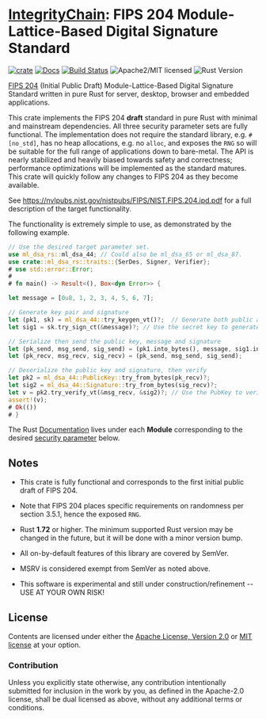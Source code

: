 # [IntegrityChain]: FIPS 204 Module-Lattice-Based Digital Signature Standard

[![crate][crate-image]][crate-link]
[![Docs][docs-image]][docs-link]
[![Build Status][build-image]][build-link]
![Apache2/MIT licensed][license-image]
![Rust Version][rustc-image]

[FIPS 204] (Initial Public Draft) Module-Lattice-Based Digital Signature Standard written in pure Rust for server, 
desktop, browser and embedded applications.

This crate implements the FIPS 204 **draft** standard in pure Rust with minimal and mainstream dependencies. All 
three security parameter sets are fully functional. The implementation does not require the standard library, e.g. 
`#[no_std]`, has no heap allocations, e.g. no `alloc`, and exposes the `RNG` so will be suitable for the full range of 
applications down to bare-metal. The API is nearly stabilized and heavily biased towards safety and correctness; 
performance optimizations will be implemented as the standard matures. This crate will quickly follow any changes to 
FIPS 204 as they become available.

See <https://nvlpubs.nist.gov/nistpubs/FIPS/NIST.FIPS.204.ipd.pdf> for a full description of the target functionality.

The functionality is extremely simple to use, as demonstrated by the following example.

~~~rust
// Use the desired target parameter set.
use ml_dsa_rs::ml_dsa_44; // Could also be ml_dsa_65 or ml_dsa_87. 
use crate::ml_dsa_rs::traits::{SerDes, Signer, Verifier};
# use std::error::Error;
#
# fn main() -> Result<(), Box<dyn Error>> {

let message = [0u8, 1, 2, 3, 4, 5, 6, 7];

// Generate key pair and signature
let (pk1, sk) = ml_dsa_44::try_keygen_vt()?;  // Generate both public and secret keys
let sig1 = sk.try_sign_ct(&message)?; // Use the secret key to generate message signature

// Serialize then send the public key, message and signature
let (pk_send, msg_send, sig_send) = (pk1.into_bytes(), message, sig1.into_bytes());
let (pk_recv, msg_recv, sig_recv) = (pk_send, msg_send, sig_send);

// Deserialize the public key and signature, then verify
let pk2 = ml_dsa_44::PublicKey::try_from_bytes(pk_recv)?;
let sig2 = ml_dsa_44::Signature::try_from_bytes(sig_recv)?;
let v = pk2.try_verify_vt(&msg_recv, &sig2)?; // Use the PubKey to verify message signature
assert!(v); 
# Ok(())
# }
~~~

The Rust [Documentation][docs-link] lives under each **Module** corresponding to the desired [security parameter](#modules)
below. 

## Notes

* This crate is fully functional and corresponds to the first initial public draft of FIPS 204.    
* Note that FIPS 204 places specific requirements on randomness per section 3.5.1, hence the exposed `RNG`.
* Rust **1.72** or higher. The minimum supported Rust version may be changed in the future, but it will be done with a 
minor version bump.
* All on-by-default features of this library are covered by SemVer.
* MSRV is considered exempt from SemVer as noted above.

* This software is experimental and still under construction/refinement -- USE AT YOUR OWN RISK!

## License

Contents are licensed under either the [Apache License, Version 2.0](http://www.apache.org/licenses/LICENSE-2.0)
or [MIT license](http://opensource.org/licenses/MIT) at your option.

### Contribution

Unless you explicitly state otherwise, any contribution intentionally submitted
for inclusion in the work by you, as defined in the Apache-2.0 license, shall be
dual licensed as above, without any additional terms or conditions.

[//]: # (badges)

[crate-image]: https://buildstats.info/crate/ml-dsa-rs

[crate-link]: https://crates.io/crates/ml-dsa-rs

[docs-image]: https://docs.rs/ml-dsa-rs/badge.svg

[docs-link]: https://docs.rs/ml-dsa-rs/

[build-image]: https://github.com/integritychain/ml-dsa-rs/workflows/test/badge.svg

[build-link]: https://github.com/integritychain/ml-dsa-rs/actions?query=workflow%3Atest

[license-image]: https://img.shields.io/badge/license-Apache2.0/MIT-blue.svg

[rustc-image]: https://img.shields.io/badge/rustc-1.72+-blue.svg

[//]: # (general links)

[IntegrityChain]: https://github.com/integritychain/

[FIPS 204]: https://csrc.nist.gov/pubs/fips/204/ipd
